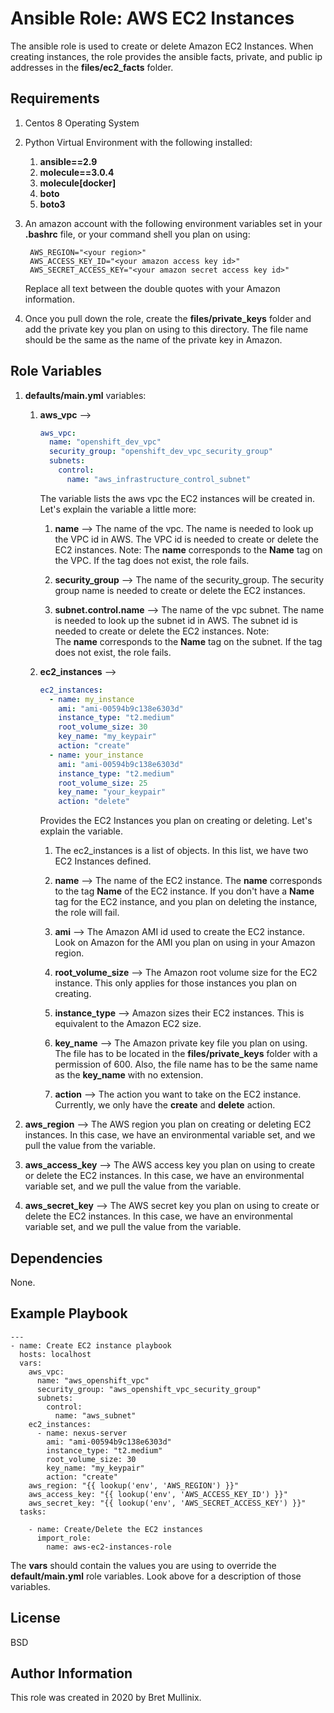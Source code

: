 Ansible Role: AWS EC2 Instances
=========

The ansible role is used to create or delete Amazon EC2 Instances.  When creating instances,
the role provides the ansible facts, private, and public ip addresses in the **files/ec2_facts** folder.

Requirements
------------

1.  Centos 8 Operating System
1.  Python Virtual Environment with the following installed:

    1. **ansible==2.9**
    1. **molecule==3.0.4**
    1. **molecule[docker]**
    1. **boto**
    1. **boto3**

1. An amazon account with the following environment variables set in your **.bashrc** file, or your
   command shell you plan on using:
   
    ```shell script
     AWS_REGION="<your region>"
     AWS_ACCESS_KEY_ID="<your amazon access key id>"
     AWS_SECRET_ACCESS_KEY="<your amazon secret access key id>"
    ```
    
    Replace all text between the double quotes with your Amazon information.

1. Once you pull down the role, create the **files/private\_keys** folder and add the
   private key you plan on using to this directory.  The file name should be the same as
   the name of the private key in Amazon.
   
Role Variables
--------------

1. **defaults/main.yml** variables:

    1. **aws\_vpc** -->
    
        ```yaml
        aws_vpc:
          name: "openshift_dev_vpc"
          security_group: "openshift_dev_vpc_security_group"
          subnets:
            control:
              name: "aws_infrastructure_control_subnet"
        ```
       
       The variable lists the aws vpc the EC2 instances will be created in.
       Let's explain the variable a little more:
       
       1. **name** --> The name of the vpc. The name is needed to look up the VPC id in AWS.
          The VPC id is needed to create or delete the EC2 instances. Note:  The **name**
          corresponds to the **Name** tag on the VPC.  If the tag does not exist, the
          role fails.
       
       1. **security_group** --> The name of the security_group. The security group name is needed to create 
          or delete the EC2 instances.
          
       1. **subnet.control.name** --> The name of the vpc subnet. The name is needed to look up the 
          subnet id in AWS.  The subnet id is needed to create or delete the EC2 instances. Note:  
          The **name** corresponds to the **Name** tag on the subnet.  If the tag does not exist, 
          the role fails. 
          
    1. **ec2\_instances** --> 
       
          ```yaml
          ec2_instances:
            - name: my_instance
              ami: "ami-00594b9c138e6303d"
              instance_type: "t2.medium"
              root_volume_size: 30
              key_name: "my_keypair"
              action: "create"
            - name: your_instance
              ami: "ami-00594b9c138e6303d"
              instance_type: "t2.medium"
              root_volume_size: 25
              key_name: "your_keypair"
              action: "delete"
          ```
          Provides the EC2 Instances you plan on creating or deleting.  Let's explain the variable.
          
          1. The ec2_instances is a list of objects.  In this list, we have two EC2 Instances defined.
           
          1. **name** --> The name of the EC2 instance.  The **name** corresponds to the tag **Name**
            of the EC2 instance.  If you don't have a **Name** tag for the EC2 instance, and you plan
            on deleting the instance, the role will fail.
            
          1. **ami** --> The Amazon AMI id used to create the EC2 instance.  Look on Amazon for the AMI
             you plan on using in your Amazon region.
             
          1. **root_volume_size** --> The Amazon root volume size for the EC2 instance.  This only applies
             for those instances you plan on creating.
          
          1. **instance_type** --> Amazon sizes their EC2 instances.  This is equivalent to the Amazon
             EC2 size.
             
          1. **key_name** --> The Amazon private key file you plan on using.  The file has to be located
          in the **files/private_keys** folder with a permission of 600.  Also, the file name has to be
          the same name as the **key_name** with no extension.
          
          1. **action** --> The action you want to take on the EC2 instance.  Currently, we only have the
             **create** and **delete** action.
          
1. **aws\_region** --> The AWS region you plan on creating or deleting EC2 instances.  In this case,
   we have an environmental variable set, and we pull the value from the variable.

1. **aws\_access\_key** --> The AWS access key you plan on using to create or delete the EC2 instances.
   In this case, we have an environmental variable set, and we pull the value from the variable.

1. **aws\_secret\_key** --> The AWS secret key you plan on using to create or delete the EC2 instances.
   In this case, we have an environmental variable set, and we pull the value from the variable.      
   
Dependencies
------------

None.

Example Playbook
----------------

    ---
    - name: Create EC2 instance playbook
      hosts: localhost
      vars:
        aws_vpc:
          name: "aws_openshift_vpc"
          security_group: "aws_openshift_vpc_security_group"
          subnets:
            control:
              name: "aws_subnet"
        ec2_instances:
          - name: nexus-server
            ami: "ami-00594b9c138e6303d"
            instance_type: "t2.medium"
            root_volume_size: 30
            key_name: "my_keypair"
            action: "create"
        aws_region: "{{ lookup('env', 'AWS_REGION') }}"
        aws_access_key: "{{ lookup('env', 'AWS_ACCESS_KEY_ID') }}"
        aws_secret_key: "{{ lookup('env', 'AWS_SECRET_ACCESS_KEY') }}"
      tasks:
    
        - name: Create/Delete the EC2 instances
          import_role:
            name: aws-ec2-instances-role


The **vars** should contain the values you are using to override the **default/main.yml**
role variables.  Look above for a description of those variables.

License
-------

BSD

Author Information
------------------

This role was created in 2020 by Bret Mullinix.
